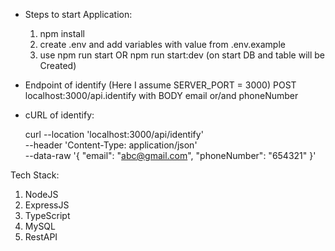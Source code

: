 - Steps to start Application:

  1. npm install
  2. create .env and add variables with value from .env.example
  3. use npm run start OR npm run start:dev (on start DB and table will be Created)

- Endpoint of identify (Here I assume SERVER_PORT = 3000)
  POST localhost:3000/api.identify with BODY email or/and phoneNumber

- cURL of identify:

  curl --location 'localhost:3000/api/identify' \
  --header 'Content-Type: application/json' \
  --data-raw '{
  "email": "abc@gmail.com",
  "phoneNumber": "654321"
  }'

Tech Stack:

1.  NodeJS
2.  ExpressJS
3.  TypeScript
4.  MySQL
5.  RestAPI

